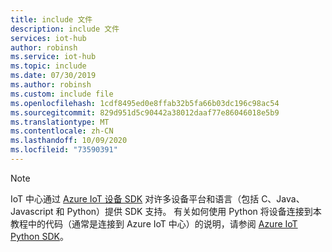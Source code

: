 ```yaml
---
title: include 文件
description: include 文件
services: iot-hub
author: robinsh
ms.service: iot-hub
ms.topic: include
ms.date: 07/30/2019
ms.author: robinsh
ms.custom: include file
ms.openlocfilehash: 1cdf8495ed0e8ffab32b5fa66b03dc196c98ac54
ms.sourcegitcommit: 829d951d5c90442a38012daaf77e86046018e5b9
ms.translationtype: MT
ms.contentlocale: zh-CN
ms.lasthandoff: 10/09/2020
ms.locfileid: "73590391"
---
```

> [!NOTE]
> IoT 中心通过 [Azure IoT 设备 SDK](https://github.com/azure/azure-iot-sdks) 对许多设备平台和语言（包括 C、Java、Javascript 和 Python）提供 SDK 支持。 有关如何使用 Python 将设备连接到本教程中的代码（通常是连接到 Azure IoT 中心）的说明，请参阅 [Azure IoT Python SDK](https://github.com/Azure/azure-iot-sdk-python)。
>
